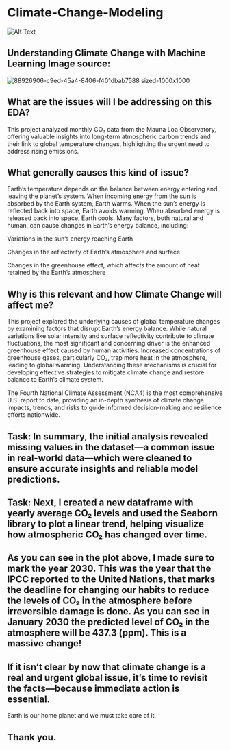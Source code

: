 # Climate-Change-Modeling

![Alt Text](https://www.arts.ubc.ca/wp-content/uploads/sites/24/2024/03/2024-AC-ClimateEditorial-Web2000x1125@150ppi-v1.1.jpg)

## Understanding Climate Change with Machine Learning Image source: 
![88926906-c9ed-45a4-8406-f401dbab7588 sized-1000x1000](https://user-images.githubusercontent.com/24231101/67533103-acaeea00-f67d-11e9-93c2-d498aad58907.jpg)

## What are the issues will I be addressing on this EDA?
This project analyzed monthly CO₂ data from the Mauna Loa Observatory, offering valuable insights into long-term atmospheric carbon trends and their link to global temperature changes, highlighting the urgent need to address rising emissions.

## What generally causes this kind of issue?
Earth’s temperature depends on the balance between energy entering and leaving the planet’s system. When incoming energy from the sun is absorbed by the Earth system, Earth warms. When the sun’s energy is reflected back into space, Earth avoids warming. When absorbed energy is released back into space, Earth cools. Many factors, both natural and human, can cause changes in Earth’s energy balance, including:

Variations in the sun’s energy reaching Earth

Changes in the reflectivity of Earth’s atmosphere and surface

Changes in the greenhouse effect, which affects the amount of heat retained by the Earth’s atmosphere

## Why is this relevant and how Climate Change will affect me?
This project explored the underlying causes of global temperature changes by examining factors that disrupt Earth’s energy balance. While natural variations like solar intensity and surface reflectivity contribute to climate fluctuations, the most significant and concerning driver is the enhanced greenhouse effect caused by human activities. Increased concentrations of greenhouse gases, particularly CO₂, trap more heat in the atmosphere, leading to global warming. Understanding these mechanisms is crucial for developing effective strategies to mitigate climate change and restore balance to Earth’s climate system.

The Fourth National Climate Assessment (NCA4) is the most comprehensive U.S. report to date, providing an in-depth synthesis of climate change impacts, trends, and risks to guide informed decision-making and resilience efforts nationwide.

## Task: In summary, the initial analysis revealed missing values in the dataset—a common issue in real-world data—which were cleaned to ensure accurate insights and reliable model predictions.

## Task: Next, I created a new dataframe with yearly average CO₂ levels and used the Seaborn library to plot a linear trend, helping visualize how atmospheric CO₂ has changed over time.

## As you can see in the plot above, I made sure to mark the year 2030. This was the year that the IPCC reported to the United Nations, that marks the deadline for changing our habits to reduce the levels of CO₂ in the atmosphere before irreversible damage is done. As you can see in January 2030 the predicted level of CO₂ in the atmosphere will be 437.3 (ppm). This is a massive change!

## If it isn’t clear by now that climate change is a real and urgent global issue, it’s time to revisit the facts—because immediate action is essential.
Earth is our home planet and we must take care of it.

## Thank you.
